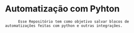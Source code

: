 # Automatização com Pyhton

```
      Esse Repositório tem como objetivo salvar blocos de automatizações feitas com python e outras integrações.
```